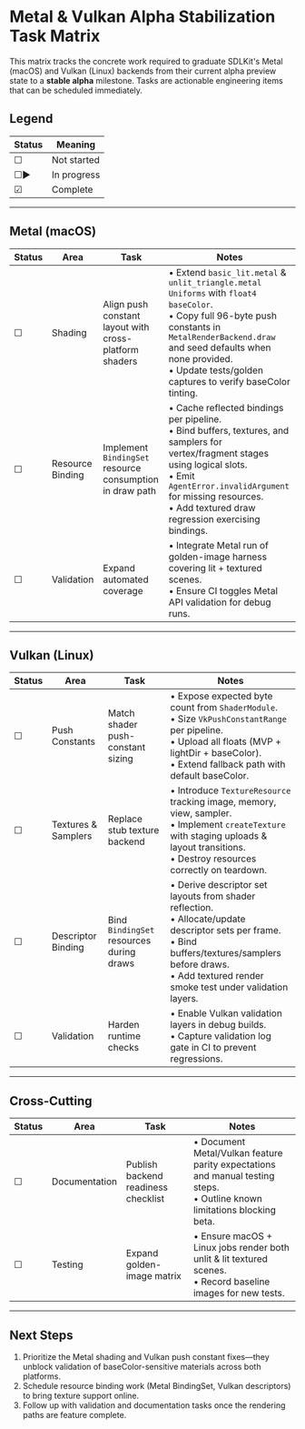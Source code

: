 # Metal & Vulkan Alpha Stabilization Task Matrix

This matrix tracks the concrete work required to graduate SDLKit's Metal (macOS) and Vulkan (Linux) backends from their current alpha preview state to a **stable alpha** milestone. Tasks are actionable engineering items that can be scheduled immediately.

## Legend

| Status | Meaning |
| --- | --- |
| ☐ | Not started |
| ☐▶ | In progress |
| ☑ | Complete |

---

## Metal (macOS)

| Status | Area | Task | Notes |
| --- | --- | --- | --- |
| ☐ | Shading | Align push constant layout with cross-platform shaders | • Extend `basic_lit.metal` & `unlit_triangle.metal` `Uniforms` with `float4 baseColor`.<br>• Copy full 96-byte push constants in `MetalRenderBackend.draw` and seed defaults when none provided.<br>• Update tests/golden captures to verify baseColor tinting. |
| ☐ | Resource Binding | Implement `BindingSet` resource consumption in draw path | • Cache reflected bindings per pipeline.<br>• Bind buffers, textures, and samplers for vertex/fragment stages using logical slots.<br>• Emit `AgentError.invalidArgument` for missing resources.<br>• Add textured draw regression exercising bindings. |
| ☐ | Validation | Expand automated coverage | • Integrate Metal run of golden-image harness covering lit + textured scenes.<br>• Ensure CI toggles Metal API validation for debug runs. |

---

## Vulkan (Linux)

| Status | Area | Task | Notes |
| --- | --- | --- | --- |
| ☐ | Push Constants | Match shader push-constant sizing | • Expose expected byte count from `ShaderModule`.<br>• Size `VkPushConstantRange` per pipeline.<br>• Upload all floats (MVP + lightDir + baseColor).<br>• Extend fallback path with default baseColor. |
| ☐ | Textures & Samplers | Replace stub texture backend | • Introduce `TextureResource` tracking image, memory, view, sampler.<br>• Implement `createTexture` with staging uploads & layout transitions.<br>• Destroy resources correctly on teardown. |
| ☐ | Descriptor Binding | Bind `BindingSet` resources during draws | • Derive descriptor set layouts from shader reflection.<br>• Allocate/update descriptor sets per frame.<br>• Bind buffers/textures/samplers before draws.<br>• Add textured render smoke test under validation layers. |
| ☐ | Validation | Harden runtime checks | • Enable Vulkan validation layers in debug builds.<br>• Capture validation log gate in CI to prevent regressions. |

---

## Cross-Cutting

| Status | Area | Task | Notes |
| --- | --- | --- | --- |
| ☐ | Documentation | Publish backend readiness checklist | • Document Metal/Vulkan feature parity expectations and manual testing steps.<br>• Outline known limitations blocking beta. |
| ☐ | Testing | Expand golden-image matrix | • Ensure macOS + Linux jobs render both unlit & lit textured scenes.<br>• Record baseline images for new tests. |

---

## Next Steps

1. Prioritize the Metal shading and Vulkan push constant fixes—they unblock validation of baseColor-sensitive materials across both platforms.
2. Schedule resource binding work (Metal BindingSet, Vulkan descriptors) to bring texture support online.
3. Follow up with validation and documentation tasks once the rendering paths are feature complete.

